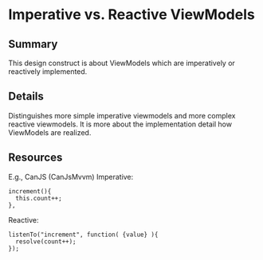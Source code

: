 # Imperative vs. Reactive ViewModels

## Summary
This design construct is about ViewModels which are imperatively or reactively implemented.

## Details
Distinguishes more simple imperative viewmodels and more complex reactive viewmodels.
It is more about the implementation detail how ViewModels are realized.

## Resources
E.g., CanJS (CanJsMvvm)
Imperative:
```
increment(){
  this.count++;
},
```
Reactive: 
```
listenTo("increment", function( {value} ){
  resolve(count++);
});
```
